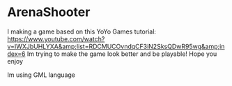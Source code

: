 # ArenaShooter
I  making a game based on this YoYo Games tutorial: https://www.youtube.com/watch?v=IWXJbUHLYXA&amp;list=RDCMUCOvndqCF3iN2SksQDwR95wg&amp;index=6     Im trying to make the game look better and be playable! Hope you enjoy



Im using GML language
